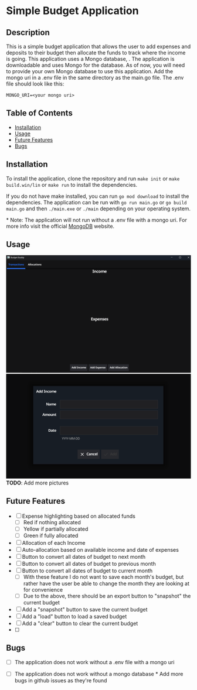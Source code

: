 # Simple Budget Application
## Description
This is a simple budget application that allows the user to add expenses and deposits to their budget then allocate the funds to track where the income is going. This application uses a Mongo database, . The application is downloadable and uses Mongo for the database. As of now, you will need to provide your own Mongo database to use this application. Add the mongo uri in a .env file in the same directory as the main.go file. The .env file should look like this:

```
MONGO_URI=<your mongo uri>
```

## Table of Contents
* [Installation](#installation)
* [Usage](#usage)
* [Future Features](#future-features)
* [Bugs](#bugs)

## Installation
To install the application, clone the repository and run `make init` or `make build.win/lin` or `make run` to install the dependencies.

If you do not have make installed, you can run `go mod download` to install the dependencies. The application can be run with `go run main.go` or `go build main.go` and then `./main.exe` or `./main` depending on your operating system.

\* Note: The application will not run without a .env file with a mongo uri. For more info visit the official [MongoDB](https://www.mongodb.com/) website.

## Usage
![image](./pictures/preview1.png)
![image](./pictures/preview2.png)
**TODO**: Add more pictures

## Future Features
- [ ] Expense highlighting based on allocated funds
    - [ ] Red if nothing allocated
    - [ ] Yellow if partially allocated
    - [ ] Green if fully allocated
- [ ] Allocation of each Income
- [ ] Auto-allocation based on available income and date of expenses
- [ ] Button to convert all dates of budget to next month
- [ ] Button to convert all dates of budget to previous month
- [ ] Button to convert all dates of budget to current month
    - [ ] With these feature I do not want to save each month's budget, but rather have the user be able to change the month they are looking at for convenience
    - [ ] Due to the above, there should be an export button to "snapshot" the current budget
- [ ] Add a "snapshot" button to save the current budget
- [ ] Add a "load" button to load a saved budget
- [ ] Add a "clear" button to clear the current budget
- [ ] 

## Bugs
- [ ] The application does not work without a .env file with a mongo uri
- [ ] The application does not work without a mongo database
\* Add more bugs in github issues as they're found

